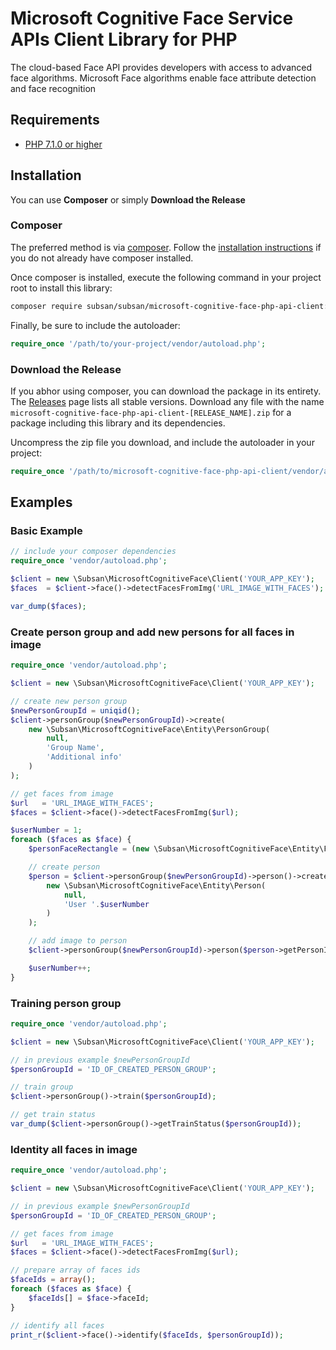 # Microsoft Cognitive Face Service APIs Client Library for PHP #

The cloud-based Face API provides developers with access to advanced face algorithms. Microsoft Face algorithms enable face attribute detection and face recognition

## Requirements ##
* [PHP 7.1.0 or higher](http://www.php.net/)

## Installation ##

You can use **Composer** or simply **Download the Release**

### Composer

The preferred method is via [composer](https://getcomposer.org). Follow the
[installation instructions](https://getcomposer.org/doc/00-intro.md) if you do not already have
composer installed.

Once composer is installed, execute the following command in your project root to install this library:

```sh
composer require subsan/subsan/microsoft-cognitive-face-php-api-client:"^1.0"
```

Finally, be sure to include the autoloader:

```php
require_once '/path/to/your-project/vendor/autoload.php';
```

### Download the Release

If you abhor using composer, you can download the package in its entirety. The [Releases](https://github.com/subsan/microsoft-cognitive-face-php-api-client/releases) page lists all stable versions. Download any file
with the name `microsoft-cognitive-face-php-api-client-[RELEASE_NAME].zip` for a package including this library and its dependencies.

Uncompress the zip file you download, and include the autoloader in your project:

```php
require_once '/path/to/microsoft-cognitive-face-php-api-client/vendor/autoload.php';
```

## Examples ##

### Basic Example ###

```php
// include your composer dependencies
require_once 'vendor/autoload.php';

$client = new \Subsan\MicrosoftCognitiveFace\Client('YOUR_APP_KEY');
$faces  = $client->face()->detectFacesFromImg('URL_IMAGE_WITH_FACES');

var_dump($faces);
```

### Create person group and add new persons for all faces in image ###

```php
require_once 'vendor/autoload.php';

$client = new \Subsan\MicrosoftCognitiveFace\Client('YOUR_APP_KEY');

// create new person group
$newPersonGroupId = uniqid();
$client->personGroup($newPersonGroupId)->create(
    new \Subsan\MicrosoftCognitiveFace\Entity\PersonGroup(
        null, 
        'Group Name',
        'Additional info'
    )
);

// get faces from image
$url   = 'URL_IMAGE_WITH_FACES';
$faces = $client->face()->detectFacesFromImg($url);

$userNumber = 1;
foreach ($faces as $face) {
    $personFaceRectangle = (new \Subsan\MicrosoftCognitiveFace\Entity\FaceRectangle())->import($face->faceRectangle);

    // create person
    $person = $client->personGroup($newPersonGroupId)->person()->create(
        new \Subsan\MicrosoftCognitiveFace\Entity\Person(
            null, 
            'User '.$userNumber
        )
    );

    // add image to person
    $client->personGroup($newPersonGroupId)->person($person->getPersonId())->addFace($url,'test',$personFaceRectangle);

    $userNumber++;
}
```

### Training person group ###
```php
require_once 'vendor/autoload.php';

$client = new \Subsan\MicrosoftCognitiveFace\Client('YOUR_APP_KEY');

// in previous example $newPersonGroupId
$personGroupId = 'ID_OF_CREATED_PERSON_GROUP';

// train group
$client->personGroup()->train($personGroupId);

// get train status
var_dump($client->personGroup()->getTrainStatus($personGroupId));
```

### Identity all faces in image ###
```php
require_once 'vendor/autoload.php';

$client = new \Subsan\MicrosoftCognitiveFace\Client('YOUR_APP_KEY');

// in previous example $newPersonGroupId
$personGroupId = 'ID_OF_CREATED_PERSON_GROUP';

// get faces from image
$url   = 'URL_IMAGE_WITH_FACES';
$faces = $client->face()->detectFacesFromImg($url);

// prepare array of faces ids
$faceIds = array();
foreach ($faces as $face) {
    $faceIds[] = $face->faceId;
}

// identify all faces
print_r($client->face()->identify($faceIds, $personGroupId));
```